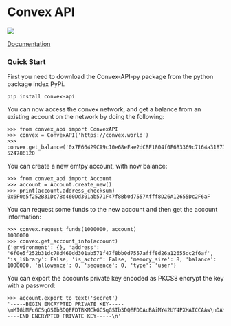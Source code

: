 # Convex API

![](https://github.com/Convex-Dev/convex-api-py/workflows/testing/badge.svg)

[Documentation](https://convex-dev.github.io/convex-api-py)

### Quick Start

First you need to download the Convex-API-py package from the python package index PyPi.

    pip install convex-api

You can now access the convex network, and get a balance from an existing account on the network by doing the following:

    >>> from convex_api import ConvexAPI
    >>> convex = ConvexAPI('https://convex.world')
    >>> convex.get_balance('0x7E66429CA9c10e68eFae2dCBF1804f0F6B3369c7164a3187D6233683c258710f')
    524786120

You can create a new emtpy account, with now balance:

    >>> from convex_api import Account
    >>> account = Account.create_new()
    >>> print(account.address_checksum)
    0x6F0e5f252B31Dc78d460Dd301ab571F47f8Bb0d7557Afff8D26A12655Dc2F6aF

You can request some funds to the new account and then get the account information:

    >>> convex.request_funds(1000000, account)
    1000000
    >>> convex.get_account_info(account)
    {'environment': {}, 'address': '6f0e5f252b31dc78d460dd301ab571f47f8bb0d7557afff8d26a12655dc2f6af', 'is_library': False, 'is_actor': False, 'memory_size': 8, 'balance': 1000000, 'allowance': 0, 'sequence': 0, 'type': 'user'}

You can export the accounts private key encoded as PKCS8 encrypt the key with a password:

    >>> account.export_to_text('secret')
    '-----BEGIN ENCRYPTED PRIVATE KEY-----\nMIGbMFcGCSqGSIb3DQEFDTBKMCkGCSqGSIb3DQEFDDAcBAiMY42UY4PXHAICCAAw\nDAYIKoZIhvcNAgkFADAdBglghkgBZQMEASoEEJpwDMicGbGj2iSJesktIVYEQBsp\nKMTAHzvUyw8jZRr8WSrmxH7938sjma8XWI6lgd9jwTZzcGamog7p3zatw0Wp+jFK\nKruWAZmIqhBZ/2ezDv8=\n-----END ENCRYPTED PRIVATE KEY-----\n'
